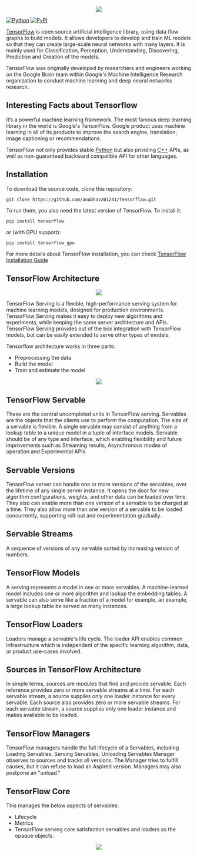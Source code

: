<div align="center">
  <img src="https://i.ytimg.com/vi/yjprpOoH5c8/maxresdefault.jpg">
</div>

[![Python](https://img.shields.io/pypi/pyversions/tensorflow.svg?style=plastic)](https://badge.fury.io/py/tensorflow)
[![PyPI](https://badge.fury.io/py/tensorflow.svg)](https://badge.fury.io/py/tensorflow)

[TensorFlow](https://www.tensorflow.org/) is open source artificial intelligence library, using data flow graphs to build models. 
It allows developers to develop and train ML models so that they can create large-scale neural networks with many layers.
It is mainly used for Classification, Perception, Understanding, Discovering, Prediction and Creation of the models.

TensorFlow was originally developed by researchers and engineers working on the
Google Brain team within Google's Machine Intelligence Research organization to
conduct machine learning and deep neural networks research.


<h2> Interesting Facts about Tensorflow </h2>

It’s a powerful machine learning framework. The most famous deep learning library in the world is Google's TensorFlow.
Google product uses machine learning in all of its products to improve the search engine, translation, image captioning or recommendations.

TensorFlow not only provides stable [Python](https://www.tensorflow.org/api_docs/python)
but also prividing [C++](https://www.tensorflow.org/api_docs/cc) APIs, as well as
non-guaranteed backward compatible API for other languages.

## Installation

To download the source code, clone this repository:
```
git clone https://github.com/anubhav201241/Tensorflow.git
```

To run them, you also need the latest version of TensorFlow. To install it:
```
pip install tensorflow
```

or (with GPU support):
```
pip install tensorflow_gpu
```

For more details about TensorFlow installation, you can check [TensorFlow Installation Guide](https://www.tensorflow.org/install/)


<h2> TensorFlow Architecture </h2>
<div align="center">
  <img src="https://cdn.educba.com/academy/wp-content/uploads/2019/11/What-is-TensorFlow-Architecture.png">
</div>

TensorFlow Serving is a flexible, high-performance serving system for machine learning models, designed for production environments. 
TensorFlow Serving makes it easy to deploy new algorithms and experiments, while keeping 
the same server architecture and APIs. TensorFlow Serving provides out of the box integration with TensorFlow models, 
but can be easily extended to serve other types of models.

Tensorflow architecture works in three parts:
<ul>
  <li>Preprocessing the data</li>
  <li>Build the model</li>
  <li>Train and estimate the model</li>
</ul>
<div align="center">
  <img src="https://i.ytimg.com/vi/7qUHca-GKHU/maxresdefault.jpg">
</div>

## TensorFlow Servable

These are the central uncompleted units in TensorFlow serving. Servables are the objects that the clients use to perform the computation.
The size of a servable is flexible. A single servable may consist of anything from a lookup table to a unique model in a tuple of interface models. 
Servable should be of any type and interface, which enabling flexibility and future improvements such as Streaming results, Asynchronous modes of operation
and Experimental APIs

## Servable Versions
TensorFlow server can handle one or more versions of the servables, over the lifetime of any single server instance. 
It opens the door for new algorithm configurations, weights, and other data can be loaded over time. 
They also can enable more than one version of a servable to be charged at a time. 
They also allow more than one version of a servable to be loaded concurrently, supporting roll-out and experimentation gradually.

## Servable Streams
A sequence of versions of any servable sorted by increasing version of numbers.

## TensorFlow Models
A serving represents a model in one or more servables. A machine-learned model includes one or more algorithm and lookup the embedding tables. 
A servable can also serve like a fraction of a model for example, an example, a large lookup table be served as many instances.

## TensorFlow Loaders
Loaders manage a servable's life cycle. The loader API enables common infrastructure which is independent of the specific learning algorithm, 
data, or product use-cases involved.

## Sources in TensorFlow Architecture
In simple terms, sources are modules that find and provide servable. Each reference provides zero or more servable streams at a time. 
For each servable stream, a source supplies only one loader instance for every servable.
Each source also provides zero or more servable streams. For each servable stream, a source supplies only one loader instance and makes available to be loaded.

## TensorFlow Managers

TensorFlow managers handle the full lifecycle of a Servables, including Loading Servables, Serving Servables, Unloading Servables
Manager observes to sources and tracks all versions. The Manager tries to fulfill causes, but it can refuse to load an Aspired version.
Managers may also postpone an "unload."

## TensorFlow Core

This manages the below aspects of servables:
<ul>
  <li>Lifecycle</li>
  <li>Metrics</li>
  <li>TensorFlow serving core satisfaction servables and loaders as the opaque objects.</li>
</ul>  
<div align="center">
  <img src="https://static.javatpoint.com/tutorial/tensorflow/images/tensorflow-architecture.png">
</div>
<br><br>


